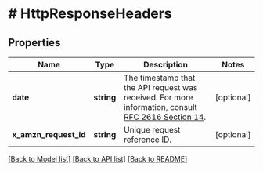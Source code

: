 # # HttpResponseHeaders

## Properties

Name | Type | Description | Notes
------------ | ------------- | ------------- | -------------
**date** | **string** | The timestamp that the API request was received.  For more information, consult [RFC 2616 Section 14](https://www.w3.org/Protocols/rfc2616/rfc2616-sec14.html). | [optional]
**x_amzn_request_id** | **string** | Unique request reference ID. | [optional]

[[Back to Model list]](../../README.md#models) [[Back to API list]](../../README.md#endpoints) [[Back to README]](../../README.md)
